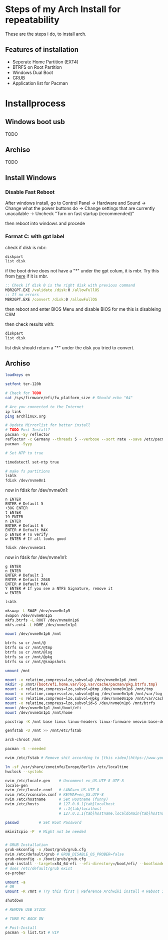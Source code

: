 # Steps of my Arch Install for repeatability
These are the steps i do, to install arch.
## Features of installation
- Seperate Home Partition (EXT4)
- BTRFS on Root Partition
- Windows Dual Boot
- GRUB
- Application list for Pacman
# Installprocess
## Windows boot usb
TODO
## Archiso
TODO

## Install Windows
### Disable Fast Reboot
After windows install, go to
Control Panel -> Hardware and Sound -> Change what the power buttons do -> Change settings that are currently unacailable -> Uncheck "Turn on fast startup (recommended)"

then reboot into windows and procede

### Format C: with gpt label

check if disk is mbr:
```cmd
diskpart
list disk
```
if the boot drive does not have a "*" under the gpt colum, it is mbr.
Try this from [here](https://learn.microsoft.com/en-us/windows/deployment/mbr-to-gpt) if it is mbr.
```cmd
:: Check if disk 0 is the right disk with previous command
MBR2GPT.EXE /validate /disk:0 /allowFullOS
:: If no errors
MBR2GPT.EXE /convert /disk:0 /allowFullOS
```
then reboot and enter BIOS Menu and disable BIOS
for me this is disableing CSM

then check results with:
```cmd
diskpart
list disk
```
list disk should return a "*" under the disk you tried to convert.

## Archiso

```bash
loadkeys en

setfont ter-120b

# Check for TODO
cat /sys/firmware/efi/fw_platform_size # Should echo "64"

# Are you connected to the Internet
ip link
ping archlinux.org

# Update Mirrorlist for better install
# TODO Post Install?
pacman -Sy reflector
reflector -c Germany --threads 5 --verbose --sort rate --save /etc/pacman.d/mirrorlist
pacman -Syyy

# Set NTP to true

timedatectl set-ntp true

# make fs partitions
lsblk
fdisk /dev/nvme0n1
```

now in fdisk for /dev/nvme0n1:
```fdisk
n ENTER
ENTER # Default 5
+38G ENTER
t ENTER
19 ENTER
n ENTER
ENTER # Default 6
ENTER # Defualt MAX
p ENTER # To verify
w ENTER # If all looks good
```

```bash
fdisk /dev/nvme1n1
```

now in fdsik for /dev/nvme1n1:
```fdisk
g ENTER
n ENTER
ENTER # Default 1
ENTER # Default 2048
ENTER # Default MAX
Y ENTER # If you see a NTFS Signature, remove it
w ENTER
```

```bash
lsblk

mkswap -L SWAP /dev/nvme0n1p5
swapon /dev/nvme0n1p5
mkfs.btrfs -L ROOT /dev/nvme0n1p6
mkfs.ext4 -L HOME /dev/nvme1n1p1

mount /dev/nvme0n1p6 /mnt

btrfs su cr /mnt/@
btrfs su cr /mnt/@tmp
btrfs su cr /mnt/@log
btrfs su cr /mnt/@pkg
btrfs su cr /mnt/@snapshots

umount /mnt

mount -o relatime,compress=lzo,subvol=@ /dev/nvme0n1p6 /mnt
mkdir -p /mnt/{boot/efi,home,var/log,var/cache/pacman/pkg,btrfs,tmp}
mount -o relatime,compress=lzo,subvol=@tmp /dev/nvme0n1p6 /mnt/tmp
mount -o relatime,compress=lzo,subvol=@log /dev/nvme0n1p6 /mnt/var/log
mount -o relatime,compress=lzo,subvol=@pkg /dev/nvme0n1p6 /mnt/var/cache/pacman/pkg
mount -o relatime,compress=lzo,subvolid=5 /dev/nvme0n1p6 /mnt/btrfs
mount /dev/nvme0n1p1 /mnt/boot/efi
mount /dev/nvme1n1p1 /mnt/home 

pacstrap -K /mnt base linux linux-headers linux-firmware neovim base-devel bash-completion btrfs-progs dosfstools grub efibootmgr os-prober networkmanager network-manager-applet dialog mtools reflector cron ntfs-3g

genfstab -U /mnt >> /mnt/etc/fstab

arch-chroot /mnt

pacman -S --needed 

nvim /etc/fstab # Remove shit according to [this video](https://www.youtube.com/watch?v=TKdZiCTh3EM)

ln -sf /usr/share/zoneinfo/Europe/Berlin /etc/localtime
hwclock --systohc

nvim /etc/locale.gen    # Uncomment en_US.UTF-8 UTF-8
locale-gen
nvim /etc/locale.conf   # LANG=en_US.UTF-8
nvim /etc/vconsole.conf # KEYMAP=en_US.UTF-8
nvim /etc/hostname      # Set Hostname (funny)
nvim /etc/hosts         # 127.0.0.1{tab}localhost
                        # ::1{tab}localhost
                        # 127.0.1.1{tab}hostname.localdomain{tab}hostname

passwd         # Set Root Password

mkinitcpio -P  # Might not be needed


# GRUB Installation
grub-mkconfig -o /boot/grub/grub.cfg
nvim /etc/default/grub # GRUB_DISABLE_OS_PROBER=false
grub-mkconfig -o /boot/grub/grub.cfg
grub-install --target=x84_64-efi --efi-directory=/boot/efi/ --bootloader-id=GRUB
# does /etc/default/grub exist
os-prober

umount -a 
# OR
umount -R /mnt # Try this first | Reference Archwiki install 4 Reboot if a partition is busy

shutdown

# REMOVE USB STICK

# TURN PC BACK ON

# Post-Install
pacman -S list.txt # VIP

```
